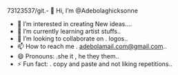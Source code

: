73123537/git.- 👋 Hi, I’m @Adebolaghicksonne
- 👀 I’m interested in creating New ideas....
- 🌱 I’m currently learning artist stuffs..
- 💞️ I’m looking to collaborate on . logos..
- 📫 How to reach me . adebolamail.com@gmail.com..
- 😄 Pronouns: .she it , he they them..
- ⚡ Fun fact: . copy and paste and not liking repetitions..

<!---
Adebolaghicksonne/ is a ✨ author specialise journal editing ✨ repository because its `README.md` (this file) appears on your GitHub profile.
You can click the Preview link to take a look at your changes.
--->
